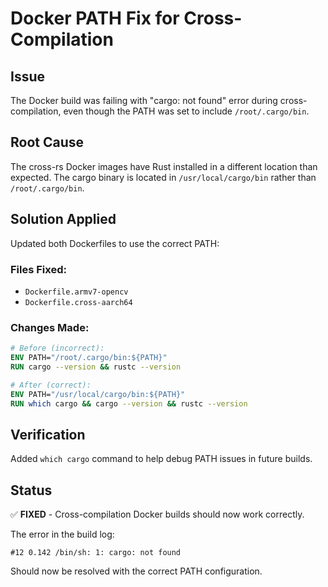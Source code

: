 # Docker PATH Fix for Cross-Compilation

## Issue
The Docker build was failing with "cargo: not found" error during cross-compilation, even though the PATH was set to include `/root/.cargo/bin`.

## Root Cause
The cross-rs Docker images have Rust installed in a different location than expected. The cargo binary is located in `/usr/local/cargo/bin` rather than `/root/.cargo/bin`.

## Solution Applied
Updated both Dockerfiles to use the correct PATH:

### Files Fixed:
- `Dockerfile.armv7-opencv` 
- `Dockerfile.cross-aarch64`

### Changes Made:
```dockerfile
# Before (incorrect):
ENV PATH="/root/.cargo/bin:${PATH}"
RUN cargo --version && rustc --version

# After (correct):
ENV PATH="/usr/local/cargo/bin:${PATH}"
RUN which cargo && cargo --version && rustc --version
```

## Verification
Added `which cargo` command to help debug PATH issues in future builds.

## Status
✅ **FIXED** - Cross-compilation Docker builds should now work correctly.

The error in the build log:
```
#12 0.142 /bin/sh: 1: cargo: not found
```

Should now be resolved with the correct PATH configuration.
